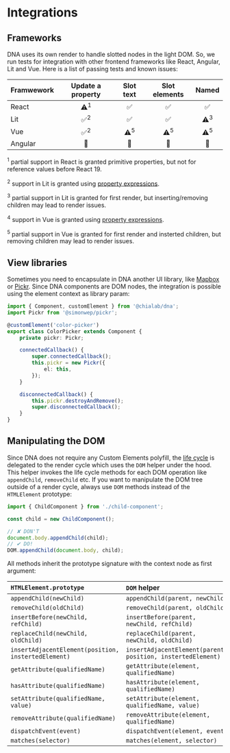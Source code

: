 # Integrations

## Frameworks

DNA uses its own render to handle slotted nodes in the light DOM. So, we run tests for integration with other frontend frameworks like React, Angular, Lit and Vue. Here is a list of passing tests and known issues:

| Framwework | Update a property | Slot text     | Slot elements  | Named         |
|------------|:-----------------:|:-------------:|:--------------:|:-------------:|
| React      | ⚠️<sup>1</sup>     | ✅             | ✅             | ✅            |
| Lit        | ✅<sup>2</sup>     | ✅             | ✅             | ⚠️<sup>3</sup> |
| Vue        | ✅<sup>2</sup>     | ⚠️<sup>5</sup> | ⚠️<sup>5</sup> | ⚠️<sup>5</sup> |
| Angular    | 🚧                 | 🚧             | 🚧             | 🚧            |


<sup>1</sup> partial support in React is granted primitive properties, but not for reference values before React 19.

<sup>2</sup> support in Lit is granted using [property expressions](https://lit.dev/docs/templates/expressions/#property-expressions).

<sup>3</sup> partial support in Lit is granted for first render, but inserting/removing children may lead to render issues.

<sup>4</sup> support in Vue is granted using [property expressions](https://vuejs.org/guide/extras/render-function.html).

<sup>5</sup> partial support in Vue is granted for first render and insterted children, but removing children may lead to render issues.

## View libraries

Sometimes you need to encapsulate in DNA another UI library, like [Mapbox](https://github.com/mapbox/mapbox-gl-js) or [Pickr](https://github.com/Simonwep/pickr). Since DNA components are DOM nodes, the integration is possible using the element context as library param:

```ts
import { Component, customElement } from '@chialab/dna';
import Pickr from '@simonwep/pickr';

@customElement('color-picker')
export class ColorPicker extends Component {
    private pickr: Pickr;

    connectedCallback() {
        super.connectedCallback();
        this.pickr = new Pickr({
            el: this,
        });
    }

    disconnectedCallback() {
        this.pickr.destroyAndRemove();
        super.disconnectedCallback();
    }
}
```

## Manipulating the DOM

Since DNA does not require any Custom Elements polyfill, the [life cycle](./life-cycle) is delegated to the render cycle which uses the `DOM` helper under the hood. This helper invokes the life cycle methods for each DOM operation like `appendChild`, `removeChild` etc.
If you want to manipulate the DOM tree outside of a render cycle, always use `DOM` methods instead of the `HTMLElement` prototype:

```ts
import { ChildComponent } from './child-component';

const child = new ChildComponent();

// ✘ DON'T
document.body.appendChild(child);
// ✔︎ DO!
DOM.appendChild(document.body, child);
```

All methods inherit the prototype signature with the context node as first argument:

| `HTMLElement.prototype` | `DOM` helper |
| :------------------- | :------------ |
| `appendChild(newChild)` | `appendChild(parent, newChild)` |
| `removeChild(oldChild)` | `removeChild(parent, oldChild)` |
| `insertBefore(newChild, refChild)` | `insertBefore(parent, newChild, refChild)` |
| `replaceChild(newChild, oldChild)` | `replaceChild(parent, newChild, oldChild)` |
| `insertAdjacentElement(position, instertedElement)` | `insertAdjacentElement(parent, position, instertedElement)` |
| `getAttribute(qualifiedName)` | `getAttribute(element, qualifiedName)` |
| `hasAttribute(qualifiedName)` | `hasAttribute(element, qualifiedName)` |
| `setAttribute(qualifiedName, value)` | `setAttribute(element, qualifiedName, value)` |
| `removeAttribute(qualifiedName)` | `removeAttribute(element, qualifiedName)` |
| `dispatchEvent(event)` | `dispatchEvent(element, event)` |
| `matches(selector)` | `matches(element, selector)` |

</aside>
